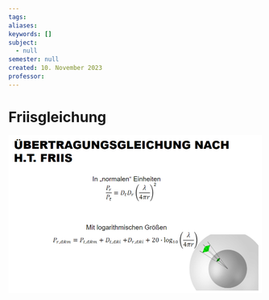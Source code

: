 ```yaml
---
tags: 
aliases: 
keywords: []
subject:
  - null
semester: null
created: 10. November 2023
professor:
---
```

 

# Friisgleichung

![](assets/Pasted%20image%2020231110131723.png)